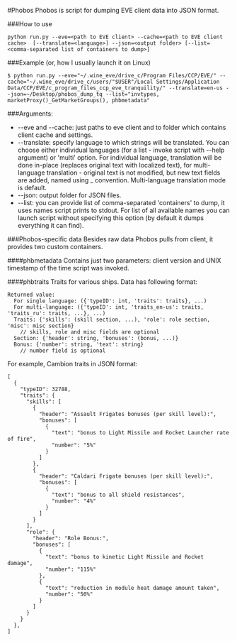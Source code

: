 #Phobos
Phobos is script for dumping EVE client data into JSON format.

###How to use

    python run.py --eve=<path to EVE client> --cache=<path to EVE client cache>  [--translate=<language>] --json=<output folder> [--list=<comma-separated list of containers to dump>]

###Example
 (or, how I usually launch it on Linux)

    $ python run.py --eve="~/.wine_eve/drive_c/Program Files/CCP/EVE/" --cache="~/.wine_eve/drive_c/users/"$USER"/Local Settings/Application Data/CCP/EVE/c_program_files_ccp_eve_tranquility/" --translate=en-us --json=~/Desktop/phobos_dump_tq --list="invtypes, marketProxy()_GetMarketGroups(), phbmetadata"

###Arguments:

* --eve and --cache: just paths to eve client and to folder which contains client cache and settings.
* --translate: specify language to which strings will be translated. You can choose either individual languages (for a list - invoke script with --help argument) or 'multi' option. For individual language, translation will be done in-place (replaces original text with localized text), for multi-language translation - original text is not modified, but new text fields are added, named using <field name>_<language code> convention. Multi-language translation mode is default.
* --json: output folder for JSON files.
* --list: you can provide list of comma-separated 'containers' to dump, it uses names script prints to stdout. For list of all available names you can launch script without specifying this option (by default it dumps everything it can find).

###Phobos-specific data
Besides raw data Phobos pulls from client, it provides two custom containers.

####phbmetadata
Contains just two parameters: client version and UNIX timestamp of the time script was invoked.

####phbtraits
Traits for various ships. Data has following format:

    Returned value:
      For single language: ({'typeID': int, 'traits': traits}, ...)
      For multi-language: ({'typeID': int, 'traits_en-us': traits, 'traits_ru': traits, ...}, ...)
      Traits: {'skills': (skill section, ...), 'role': role section, 'misc': misc section}
        // skills, role and misc fields are optional
      Section: {'header': string, 'bonuses': (bonus, ...)}
      Bonus: {'number': string, 'text': string}
        // number field is optional

For example, Cambion traits in JSON format:

    [
      {
        "typeID": 32788,
        "traits": {
          "skills": [
            {
              "header": "Assault Frigates bonuses (per skill level):",
              "bonuses": [
                {
                  "text": "bonus to Light Missile and Rocket Launcher rate of fire",
                  "number": "5%"
                }
              ]
            },
            {
              "header": "Caldari Frigate bonuses (per skill level):",
              "bonuses": [
                {
                  "text": "bonus to all shield resistances",
                  "number": "4%"
                }
              ]
            }
          ],
          "role": {
            "header": "Role Bonus:",
            "bonuses": [
              {
                "text": "bonus to kinetic Light Missile and Rocket damage",
                "number": "115%"
              },
              {
                "text": "reduction in module heat damage amount taken",
                "number": "50%"
              }
            ]
          }
        }
      },
    ]
